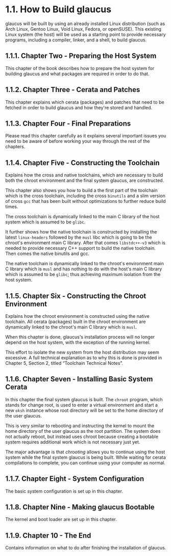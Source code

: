 # 1.1. How to Build glaucus
glaucus will be built by using an already installed Linux distribution (such as
Arch Linux, Gentoo Linux, Void Linux, Fedora, or openSUSE). This existing Linux
system (the host) will be used as a starting point to provide necessary
programs, including a compiler, linker, and a shell, to build glaucus.

## 1.1.1. Chapter Two - Preparing the Host System
This chapter of the book describes how to prepare the host system for building
glaucus and what packages are required in order to do that.

## 1.1.2. Chapter Three - Cerata and Patches
This chapter explains which cerata (packages) and patches that need to be
fetched in order to build glaucus and how they're stored and handled.

## 1.1.3. Chapter Four - Final Preparations
Please read this chapter carefully as it explains several important issues you
need to be aware of before working your way through the rest of the chapters.

## 1.1.4. Chapter Five - Constructing the Toolchain
Explains how the cross and native toolchains, which are necessary to build
both the chroot environment and the final system glaucus, are constructed.

This chapter also shows you how to build a the first part of the toolchain which
is the cross toolchain, including the cross `binutils` and a slim version of
cross `gcc` that has been built without optimizations to further reduce build
times.

The cross toolchain is dynamically linked to the main C library of the
host system which is assumed to be `glibc`.

It further shows how the native toolchain is constructed by installing the
latest `linux-headers` followed by the `musl` libc which is going to be the
chroot's environment main C library. After that comes `libstdc++-v3` which is
needed to provide necessary C++ support to build the native toolchain. Then
comes the native binutils and gcc.

The native toolchain is dynamically linked to the chroot's environment main C
library which is `musl` and has nothing to do with the host's main C library
which is assumed to be `glibc`; thus achieving maximum isolation from the host
system.

## 1.1.5. Chapter Six - Constructing the Chroot Environment
Explains how the chroot environment is constructed using the native toolchain.
All cerata (packages) built in the chroot environment are dynamically linked to
the chroot's main C library which is `musl`.

When this chapter is done, glaucus's installation process will no longer depend
on the host system, with the exception of the running kernel.

This effort to isolate the new system from the host distribution may seem
excessive. A full technical explanation as to why this is done is provided in
Chapter 5, Section 2, titled “Toolchain Technical Notes”.

## 1.1.6. Chapter Seven - Installing Basic System Cerata
In this chapter the final system glaucus is built. The `chroot` program, which
stands for change root, is used to enter a virtual environment and start a new
`oksh` instance whose root directory will be set to the home directory of the
user glaucus.

This is very similar to rebooting and instructing the kernel to mount the home
directory of the user glaucus as the root partition. The system does not
actually reboot, but instead uses chroot because creating a bootable system
requires additional work which is not necessary just yet.

The major advantage is that *chrooting* allows you to continue using the host
system while the final system glaucus is being built. While waiting for cerata
compilations to complete, you can continue using your computer as normal.

## 1.1.7. Chapter Eight - System Configuration
The basic system configuration is set up in this chapter.

## 1.1.8. Chapter Nine - Making glaucus Bootable
The kernel and boot loader are set up in this chapter.

## 1.1.9. Chapter 10 - The End
Contains information on what to do after finishing the installation of glaucus.

